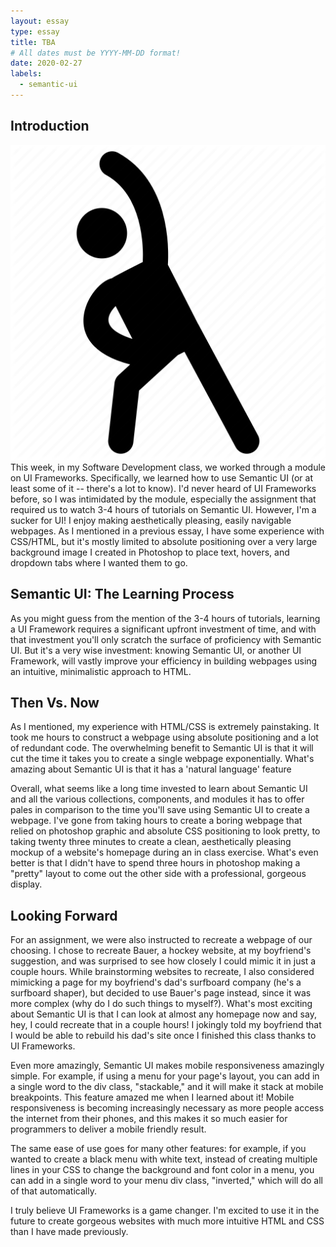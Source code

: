 ```yaml
---
layout: essay
type: essay
title: TBA
# All dates must be YYYY-MM-DD format!
date: 2020-02-27
labels:
  - semantic-ui
---
```


## Introduction
<img class="ui small right floated image" src="../images/athlete.png">
This week, in my Software Development class, we worked through a module on UI Frameworks. Specifically, we learned how to use Semantic UI (or at least some of it -- there's a lot to know). I'd never heard of UI Frameworks before, so I was intimidated by the module, especially the assignment that required us to watch 3-4 hours of tutorials on Semantic UI. However, I'm a sucker for UI! I enjoy making aesthetically pleasing, easily navigable webpages. As I mentioned in a previous essay, I have some experience with CSS/HTML, but it's mostly limited to absolute positioning over a very large background image I created in Photoshop to place text, hovers, and dropdown tabs where I wanted them to go.

## Semantic UI: The Learning Process
As you might guess from the mention of the 3-4 hours of tutorials, learning a UI Framework requires a significant upfront investment of time, and with that investment you'll only scratch the surface of proficiency with Semantic UI. But it's a very wise investment: knowing Semantic UI, or another UI Framework, will vastly improve your efficiency in building webpages using an intuitive, minimalistic approach to HTML.

## 

## Then Vs. Now
As I mentioned, my experience with HTML/CSS is extremely painstaking. It took me hours to construct a webpage using absolute positioning and a lot of redundant code. The overwhelming benefit to Semantic UI is that it will cut the time it takes you to create a single webpage exponentially. What's amazing about Semantic UI is that it has a 'natural language' feature

Overall, what seems like a long time invested to learn about Semantic UI and all the various collections, components, and modules it has to offer pales in comparison to the time you'll save using Semantic UI to create a webpage. I've gone from taking hours to create a boring webpage that relied on photoshop graphic and absolute CSS positioning to look pretty, to taking twenty three minutes to create a clean, aesthetically pleasing mockup of a website's homepage during an in class exercise. What's even better is that I didn't have to spend three hours in photoshop making a "pretty" layout to come out the other side with a professional, gorgeous display.

## Looking Forward
For an assignment, we were also instructed to recreate a webpage of our choosing. I chose to recreate Bauer, a hockey website, at my boyfriend's suggestion, and was surprised to see how closely I could mimic it in just a couple hours. While brainstorming websites to recreate, I also considered mimicking a page for my boyfriend's dad's surfboard company (he's a surfboard shaper), but decided to use Bauer's page instead, since it was more complex (why do I do such things to myself?). What's most exciting about Semantic UI is that I can look at almost any homepage now and say, hey, I could recreate that in a couple hours! I jokingly told my boyfriend that I would be able to rebuild his dad's site once I finished this class thanks to UI Frameworks.

Even more amazingly, Semantic UI makes mobile responsiveness amazingly simple. For example, if using a menu for your page's layout, you can add in a single word to the div class, "stackable," and it will make it stack at mobile breakpoints. This feature amazed me when I learned about it! Mobile responsiveness is becoming increasingly necessary as more people access the internet from their phones, and this makes it so much easier for programmers to deliver a mobile friendly result.

The same ease of use goes for many other features: for example, if you wanted to create a black menu with white text, instead of creating multiple lines in your CSS to change the background and font color in a menu, you can add in a single word to your menu div class, "inverted," which will do all of that automatically.  

I truly believe UI Frameworks is a game changer. I'm excited to use it in the future to create gorgeous websites with much more intuitive HTML and CSS than I have made previously. 
